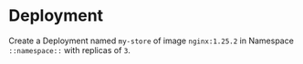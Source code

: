 # Deployment

 Create a Deployment named `my-store` of image `nginx:1.25.2` in Namespace `::namespace::` with replicas of `3`.
